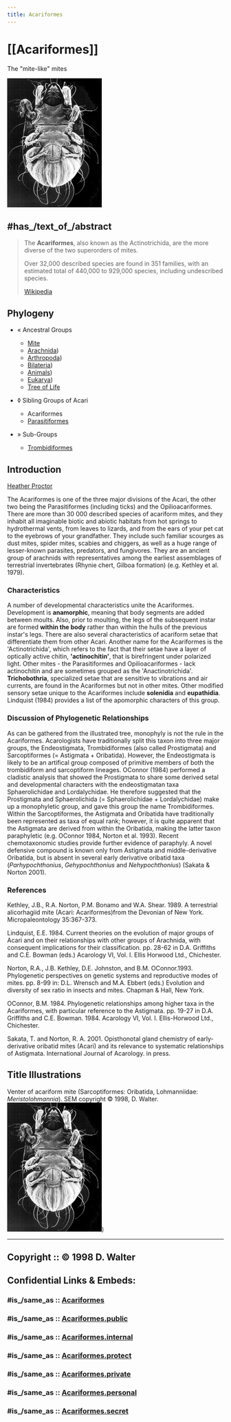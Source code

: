 ```yaml
---
title: Acariformes
---
```


# [[Acariformes]] 

The "mite-like" mites 

![ ](Acariformes/venter.gif)

## #has_/text_of_/abstract 

> The **Acariformes**, also known as the Actinotrichida, 
> are the more diverse of the two superorders of mites. 
> 
> Over 32,000 described species are found in 351 families, 
> with an estimated total of 440,000 to 929,000 species, including undescribed species.
>
> [Wikipedia](https://en.wikipedia.org/wiki/Acariformes) 

## Phylogeny 

-   « Ancestral Groups  
    -   [Mite](../Mite.md)
    -  [Arachnida](../../Arachnida.md))
    -  [Arthropoda](../../../../Arthropoda.md))
    -  [Bilateria](../../../../../Bilateria.md))
    -  [Animals](../../../../../../Animals.md))
    -  [Eukarya](../../../../../../../Eukarya.md))
    -   [Tree of Life](../../../../../../../Tree_of_Life.md)

-   ◊ Sibling Groups of  Acari
    -   Acariformes
    -   [Parasitiformes](Parasitiformes.md)

-   » Sub-Groups
    -   [Trombidiformes](Acariformes/Trombidiformes.md)


## Introduction

[Heather Proctor]() 

The Acariformes is one of the three major divisions of the Acari, the
other two being the Parasitiformes (including ticks) and the
Opilioacariformes. There are more than 30 000 described species of
acariform mites, and they inhabit all imaginable biotic and abiotic
habitats from hot springs to hydrothermal vents, from leaves to lizards,
and from the ears of your pet cat to the eyebrows of your grandfather.
They include such familiar scourges as dust mites, spider mites, scabies
and chiggers, as well as a huge range of lesser-known parasites,
predators, and fungivores. They are an ancient group of arachnids with
representatives among the earliest assemblages of terrestrial
invertebrates (Rhynie chert, Gilboa formation) (e.g. Kethley et al.
1979).

### Characteristics

A number of developmental characteristics unite the Acariformes.
Development is **anamorphic**, meaning that body segments are added
between moults. Also, prior to moulting, the legs of the subsequent
instar are formed **within the body** rather than within the hulls of
the previous instar\'s legs. There are also several characteristics of
acariform setae that differentiate them from other Acari. Another name
for the Acariformes is the \'Actinotrichida\', which refers to the fact
that their setae have a layer of optically active chitin,
**\'actinochitin\'**, that is birefringent under polarized light. Other
mites - the Parasitiformes and Opilioacariformes - lack actinochitin and
are sometimes grouped as the \'Anactinotrichida\'. **Trichobothria**,
specialized setae that are sensitive to vibrations and air currents, are
found in the Acariformes but not in other mites. Other modified sensory
setae unique to the Acariformes include **solenidia** and
**eupathidia**. Lindquist (1984) provides a list of the apomorphic
characters of this group.

### Discussion of Phylogenetic Relationships

As can be gathered from the illustrated tree, monophyly is not the rule
in the Acariformes. Acarologists have traditionally split this taxon
into three major groups, the Endeostigmata, Trombidiformes (also called
Prostigmata) and Sarcoptiformes (= Astigmata + Oribatida). However, the
Endeostigmata is likely to be an artifical group composed of primitive
members of both the trombidiform and sarcoptiform lineages. OConnor
(1984) performed a cladistic analysis that showed the Prostigmata to
share some derived setal and developmental characters with the
endeostigmatan taxa Sphaerolichidae and Lordalychidae. He therefore
suggested that the Prostigmata and Sphaerolichida (= Sphaerolichidae +
Lordalychidae) make up a monophyletic group, and gave this group the
name Trombidiformes. Within the Sarcoptiformes, the Astigmata and
Oribatida have traditionally been represented as taxa of equal rank;
however, it is quite apparent that the Astigmata are derived from within
the Oribatida, making the latter taxon paraphyletic (e.g. OConnor 1984,
Norton et al. 1993). Recent chemotaxonomic studies provide further
evidence of paraphyly. A novel defensive compound is known only from
Astigmata and middle-derivative Oribatida, but is absent in several
early derivative oribatid taxa (*Parhypochthonius*, *Gehypochthonius*
and *Nehypochthonius*) (Sakata & Norton 2001).

### References

Kethley, J.B., R.A. Norton, P.M. Bonamo and W.A. Shear. 1989. A
terrestrial alicorhagiid mite (Acari: Acariformes)from the Devonian of
New York. Micropaleontology 35:367-373.

Lindquist, E.E. 1984. Current theories on the evolution of major groups
of Acari and on their relationships with other groups of Arachnida, with
consequent implications for their classification. pp. 28-62 in D.A.
Griffiths and C.E. Bowman (eds.) Acarology VI, Vol. I. Ellis Horwood
Ltd., Chichester.

Norton, R.A., J.B. Kethley, D.E. Johnston, and B.M. OConnor.1993.
Phylogenetic perspectives on genetic systems and reproductive modes of
mites. pp. 8-99 in: D.L. Wrensch and M.A. Ebbert (eds.) Evolution and
diversity of sex ratio in insects and mites. Chapman & Hall, New York.

OConnor, B.M. 1984. Phylogenetic relationships among higher taxa in the
Acariformes, with particular reference to the Astigmata. pp. 19-27 in
D.A. Griffiths and C.E. Bowman. 1984. Acarology VI, Vol. I.
Ellis-Horwood Ltd., Chichester.

Sakata, T. and Norton, R. A. 2001. Opisthonotal gland chemistry of
early-derivative oribatid mites (Acari) and its relevance to systematic
relationships of Astigmata. International Journal of Acarology. in
press.

## Title Illustrations

Venter of acariform mite (Sarcoptiformes: Oribatida, Lohmanniidae:
*Meristolohmannia*). SEM copyright © 1998, D. Walter.
![](Acariformes/venter.gif))

  --------
  Copyright ::   © 1998 D. Walter
  --------


## Confidential Links & Embeds: 

### #is_/same_as :: [Acariformes](/_Standards/bio/bio~Domain/Eukarya/Animal/Bilateria/Arthropoda/Chelicerata/Arachnida/Mite/Acariformes.md) 

### #is_/same_as :: [Acariformes.public](/_public/bio/bio~Domain/Eukarya/Animal/Bilateria/Arthropoda/Chelicerata/Arachnida/Mite/Acariformes.public.md) 

### #is_/same_as :: [Acariformes.internal](/_internal/bio/bio~Domain/Eukarya/Animal/Bilateria/Arthropoda/Chelicerata/Arachnida/Mite/Acariformes.internal.md) 

### #is_/same_as :: [Acariformes.protect](/_protect/bio/bio~Domain/Eukarya/Animal/Bilateria/Arthropoda/Chelicerata/Arachnida/Mite/Acariformes.protect.md) 

### #is_/same_as :: [Acariformes.private](/_private/bio/bio~Domain/Eukarya/Animal/Bilateria/Arthropoda/Chelicerata/Arachnida/Mite/Acariformes.private.md) 

### #is_/same_as :: [Acariformes.personal](/_personal/bio/bio~Domain/Eukarya/Animal/Bilateria/Arthropoda/Chelicerata/Arachnida/Mite/Acariformes.personal.md) 

### #is_/same_as :: [Acariformes.secret](/_secret/bio/bio~Domain/Eukarya/Animal/Bilateria/Arthropoda/Chelicerata/Arachnida/Mite/Acariformes.secret.md)

